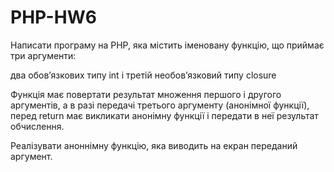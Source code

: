 # PHP-HW6

Написати програму на PHP, яка містить іменовану функцію, що приймає три аргументи:

два обовʼязкових типу int і третій необовʼязковий типу closure

Функція має повертати результат множення першого і другого аргументів, а в разі передачі третього аргументу (анонімної функції), перед return має викликати анонімну функції і передати в неї результат обчислення.

Реалізувати аноннімну функцію, яка виводить на екран переданий аргумент.